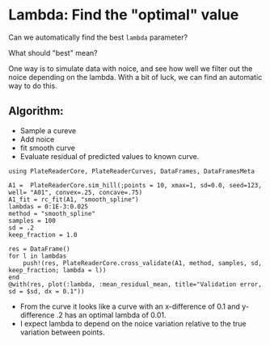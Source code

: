 # Lambda: Find the "optimal" value

Can we automatically find the best `lambda` parameter?

What should "best" mean?

One way is to simulate data with noice, and see how well we filter out the noice depending on the lambda.
With a bit of luck, we can find an automatic way to do this.

## Algorithm:

* Sample a cureve
* Add noice
* fit smooth curve
* Evaluate residual of predicted values to known curve.

```@example ex1
using PlateReaderCore, PlateReaderCurves, DataFrames, DataFramesMeta

A1 =  PlateReaderCore.sim_hill(;points = 10, xmax=1, sd=0.0, seed=123, well= "A01", convex=.25, concave=.75)
A1_fit = rc_fit(A1, "smooth_spline")
lambdas = 0:1E-3:0.025
method = "smooth_spline"
samples = 100
sd = .2
keep_fraction = 1.0

res = DataFrame()
for l in lambdas
	push!(res, PlateReaderCore.cross_validate(A1, method, samples, sd, keep_fraction; lambda = l))
end
@with(res, plot(:lambda, :mean_residual_mean, title="Validation error, sd = $sd, dx = 0.1"))

```

* From the curve it looks like a curve with an x-difference of 0.1 and y-difference .2 has an optimal lambda of 0.01.
* I expect lambda to depend on the noice variation relative to the true variation between points.
